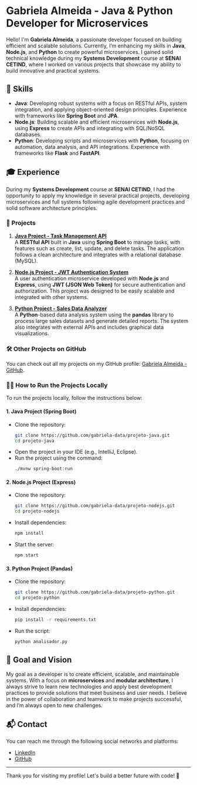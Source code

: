 # Gabriela Almeida - Java & Python Developer for Microservices

Hello! I'm **Gabriela Almeida**, a passionate developer focused on building efficient and scalable solutions. Currently, I’m enhancing my skills in **Java**, **Node.js**, and **Python** to create powerful microservices. I gained solid technical knowledge during my **Systems Development** course at **SENAI CETIND**, where I worked on various projects that showcase my ability to build innovative and practical systems.

## 🔧 Skills

- **Java**: Developing robust systems with a focus on RESTful APIs, system integration, and applying object-oriented design principles. Experience with frameworks like **Spring Boot** and **JPA**.
- **Node.js**: Building scalable and efficient microservices with **Node.js**, using **Express** to create APIs and integrating with SQL/NoSQL databases.
- **Python**: Developing scripts and microservices with **Python**, focusing on automation, data analysis, and API integrations. Experience with frameworks like **Flask** and **FastAPI**.

## 🎓 Experience

During my **Systems Development** course at **SENAI CETIND**, I had the opportunity to apply my knowledge in several practical projects, developing microservices and full systems following agile development practices and solid software architecture principles.

### 🚀 Projects

1. **[Java Project - Task Management API](https://github.com/gabriela-data/projeto-java)**  
   A **RESTful API** built in **Java** using **Spring Boot** to manage tasks, with features such as create, list, update, and delete tasks. The application follows a clean architecture and integrates with a relational database (MySQL).

2. **[Node.js Project - JWT Authentication System](https://github.com/gabriela-data/projeto-nodejs)**  
   A user authentication microservice developed with **Node.js** and **Express**, using **JWT (JSON Web Token)** for secure authentication and authorization. This project was designed to be easily scalable and integrated with other systems.

3. **[Python Project - Sales Data Analyzer](https://github.com/gabriela-data/projeto-python)**  
   A **Python**-based data analysis system using the **pandas** library to process large sales datasets and generate detailed reports. The system also integrates with external APIs and includes graphical data visualizations.

### 🛠️ Other Projects on GitHub

You can check out all my projects on my GitHub profile: [Gabriela Almeida - GitHub](https://github.com/gabriela-data).

### 🏃‍♀️ How to Run the Projects Locally

To run the projects locally, follow the instructions below:

#### 1. **Java Project (Spring Boot)**  
   - Clone the repository:
     ```bash
     git clone https://github.com/gabriela-data/projeto-java.git
     cd projeto-java
     ```
   - Open the project in your IDE (e.g., IntelliJ, Eclipse).
   - Run the project using the command:
     ```bash
     ./mvnw spring-boot:run
     ```

#### 2. **Node.js Project (Express)**  
   - Clone the repository:
     ```bash
     git clone https://github.com/gabriela-data/projeto-nodejs.git
     cd projeto-nodejs
     ```
   - Install dependencies:
     ```bash
     npm install
     ```
   - Start the server:
     ```bash
     npm start
     ```

#### 3. **Python Project (Pandas)**  
   - Clone the repository:
     ```bash
     git clone https://github.com/gabriela-data/projeto-python.git
     cd projeto-python
     ```
   - Install dependencies:
     ```bash
     pip install -r requirements.txt
     ```
   - Run the script:
     ```bash
     python analisador.py
     ```

## 🌱 Goal and Vision

My goal as a developer is to create efficient, scalable, and maintainable systems. With a focus on **microservices** and **modular architecture**, I always strive to learn new technologies and apply best development practices to provide solutions that meet business and user needs. I believe in the power of collaboration and teamwork to make projects successful, and I’m always open to new challenges.

## 📬 Contact

You can reach me through the following social networks and platforms:

- [LinkedIn](https://www.linkedin.com/in/gabriela-ssa/)
- [GitHub](https://github.com/gabriela-data)
---

Thank you for visiting my profile! Let's build a better future with code! 🚀
